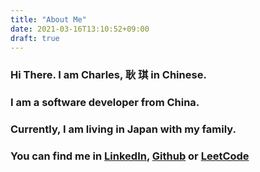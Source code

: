 ```yaml
---
title: "About Me"
date: 2021-03-16T13:10:52+09:00
draft: true
---
```



### Hi There. I am Charles, 耿 琪 in Chinese.

### I am a software developer from China.

### Currently, I am living in Japan with my family. 

### You can find me in [LinkedIn](https://linkedin.com/in/gengqi), [Github](https://github.com/charlesgeng) or [LeetCode](https://www.leetcode.com/CharlesGeng)
